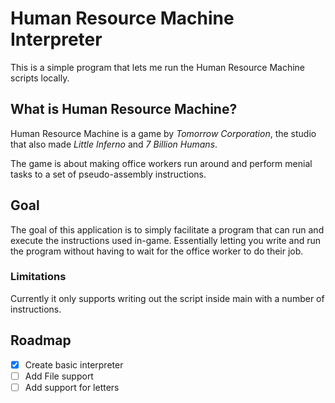 # Human Resource Machine Interpreter

This is a simple program that lets me run the Human Resource Machine scripts locally.

## What is Human Resource Machine?

Human Resource Machine is a game by _Tomorrow Corporation_, the studio that also made _Little Inferno_ and _7 Billion Humans_.

The game is about making office workers run around and perform menial tasks to a set of pseudo-assembly instructions.

## Goal

The goal of this application is to simply facilitate a program that can run and execute the instructions used in-game.
Essentially letting you write and run the program without having to wait for the office worker to do their job.

### Limitations

Currently it only supports writing out the script inside main with a number of instructions.

## Roadmap

- [x] Create basic interpreter
- [ ] Add File support
- [ ] Add support for letters
